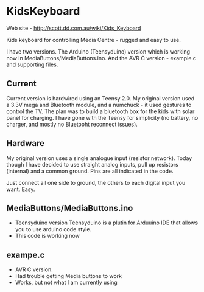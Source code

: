 KidsKeyboard
============

Web site - http://scott.dd.com.au/wiki/Kids_Keyboard

Kids keyboard for controlling Media Centre - rugged and easy to use.

I have two versions. The Arduino (Teensyduino) version which is working now in
MediaButtons/MediaButtons.ino. And the AVR C version - example.c and supporting
files.

Current
-------
Current version is hardwired using an Teensy 2.0. My original version used a
3.3V mega and Bluetooth module, and a numchuck - it used gestures to control
the TV. The plan was to build a bluetooth box for the kids with solar panel for
charging. I have gone with the Teensy for simplicity (no battery, no charger,
and mostly no Bluetooht reconnect issues).

Hardware
--------
My original version uses a single analogue input (resistor network). Today
though I have decided to use straight analog inputs, pull up resistors
(internal) and a common ground. Pins are all indicated in the code.

Just connect all one side to ground, the others to each digital input you want.
Easy.

MediaButtons/MediaButtons.ino
-----------------------------
* Teensyduino version
	Teensyduino is a plutin for Arduuino IDE that allows you 
	to use arduino code style.
* This code is working now

exampe.c
--------
* AVR C version.
* Had trouble getting Media buttons to work
* Works, but not what I am currently using
